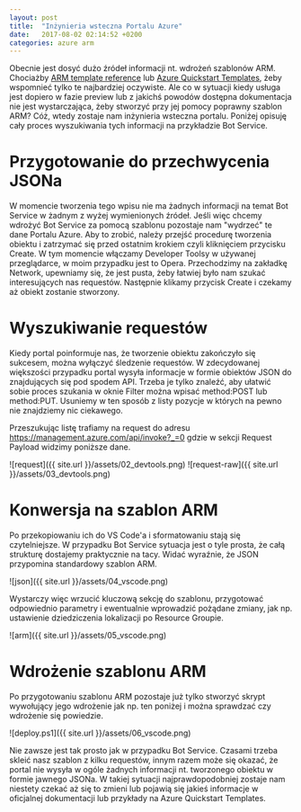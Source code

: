 ```yaml
---
layout: post
title:  "Inżynieria wsteczna Portalu Azure"
date:   2017-08-02 02:14:52 +0200
categories: azure arm
---
```

Obecnie jest dosyć dużo źródeł informacji nt. wdrożeń szablonów ARM. Chociażby [ARM template reference][arm-template-reference] lub [Azure Quickstart Templates][azure-quickstart-templates], żeby wspomnieć tylko te najbardziej oczywiste. Ale co w sytuacji kiedy usługa jest dopiero w fazie preview lub z jakichś powodów dostępna dokumentacja nie jest wystarczająca, żeby stworzyć przy jej pomocy poprawny szablon ARM? Cóż, wtedy zostaje nam inżynieria wsteczna portalu. Poniżej opisuję cały proces wyszukiwania tych informacji na przykładzie Bot Service.

# Przygotowanie do przechwycenia JSONa
W momencie tworzenia tego wpisu nie ma żadnych informacji na temat Bot Service w żadnym z wyżej wymienionych źródeł. Jeśli więc chcemy wdrożyć Bot Service za pomocą szablonu pozostaje nam "wydrzeć" te dane Portalu Azure. Aby to zrobić, należy przejść procedurę tworzenia obiektu i zatrzymać się przed ostatnim krokiem czyli kliknięciem przycisku Create. W tym momencie włączamy Developer Toolsy w używanej przeglądarce, w moim przypadku jest to Opera. Przechodzimy na zakładkę Network, upewniamy się, że jest pusta, żeby łatwiej było nam szukać interesujących nas requestów. Następnie klikamy przycisk Create i czekamy aż obiekt zostanie stworzony.

# Wyszukiwanie requestów
Kiedy portal poinformuje nas, że tworzenie obiektu zakończyło się sukcesem, można wyłączyć śledzenie requestów. W zdecydowanej większości przypadku portal wysyła informacje w formie obiektów JSON do znajdujących się pod spodem API. Trzeba je tylko znaleźć, aby ułatwić sobie proces szukania w oknie Filter można wpisać method:POST lub method:PUT. Usuniemy w ten sposób z listy pozycje w których na pewno nie znajdziemy nic ciekawego.

Przeszukując listę trafiamy na request do adresu https://management.azure.com/api/invoke?_=0 gdzie w sekcji Request Payload widzimy poniższe dane.

![request]({{ site.url }}/assets/02_devtools.png) ![request-raw]({{ site.url }}/assets/03_devtools.png)

# Konwersja na szablon ARM
Po przekopiowaniu ich do VS Code'a i sformatowaniu stają się czytelniejsze. W przypadku Bot Service sytuacja jest o tyle prosta, że całą strukturę dostajemy praktycznie na tacy. Widać wyraźnie, że JSON przypomina standardowy szablon ARM.

![json]({{ site.url }}/assets/04_vscode.png)

Wystarczy więc wrzucić kluczową sekcję do szablonu, przygotować odpowiednio parametry i ewentualnie wprowadzić pożądane zmiany, jak np. ustawienie dziedziczenia lokalizacji po Resource Groupie.

![arm]({{ site.url }}/assets/05_vscode.png)

# Wdrożenie szablonu ARM
Po przygotowaniu szablonu ARM pozostaje już tylko stworzyć skrypt wywołujący jego wdrożenie jak np. ten poniżej i można sprawdzać czy wdrożenie się powiedzie.

![deploy.ps1]({{ site.url }}/assets/06_vscode.png)

Nie zawsze jest tak prosto jak w przypadku Bot Service. Czasami trzeba skleić nasz szablon z kilku requestów, innym razem może się okazać, że portal nie wysyła w ogóle żadnych informacji nt. tworzonego obiektu w formie jawnego JSONa. W takiej sytuacji najprawdopodobniej zostaje nam niestety czekać aż się to zmieni lub pojawią się jakieś informacje w oficjalnej dokumentacji lub przykłady na Azure Quickstart Templates.

[arm-template-reference]: https://docs.microsoft.com/en-us/azure/templates/
[azure-quickstart-templates]: https://github.com/Azure/azure-quickstart-templates
